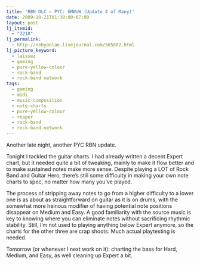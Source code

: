 ```yaml
---
title: 'RBN DLC – PYC: 6MWoW (Update 4 of Many)'
date: 2009-10-21T01:38:00-07:00
layout: post
lj_itemid:
  - "2210"
lj_permalink:
  - http://nebyoolae.livejournal.com/565882.html
lj_picture_keyword:
  - laissez
  - gaming
  - pure-yellow-colour
  - rock-band
  - rock-band network
tags:
  - gaming
  - midi
  - music-composition
  - note-charts
  - pure-yellow-colour
  - reaper
  - rock-band
  - rock-band-network
---
```

Another late night, another PYC RBN update.

Tonight I tackled the guitar charts. I had already written a decent Expert chart, but it needed quite a bit of tweaking, mainly to make it flow better and to make sustained notes make more sense. Despite playing a LOT of Rock Band and Guitar Hero, there&#8217;s still some difficulty in making your own note charts to spec, no matter how many you&#8217;ve played.

<!--more-->

The process of stripping away notes to go from a higher difficulty to a lower one is as about as straightforward on guitar as it is on drums, with the somewhat more heinous modifier of having potential note positions disappear on Medium and Easy. A good familiarity with the source music is key to knowing where you can eliminate notes without sacrificing rhythmic stability. Still, I&#8217;m not used to playing anything below Expert anymore, so the charts for the other three are crap shoots. Much actual playtesting is needed.

Tomorrow (or whenever I next work on it): charting the bass for Hard, Medium, and Easy, as well cleaning up Expert a bit.
